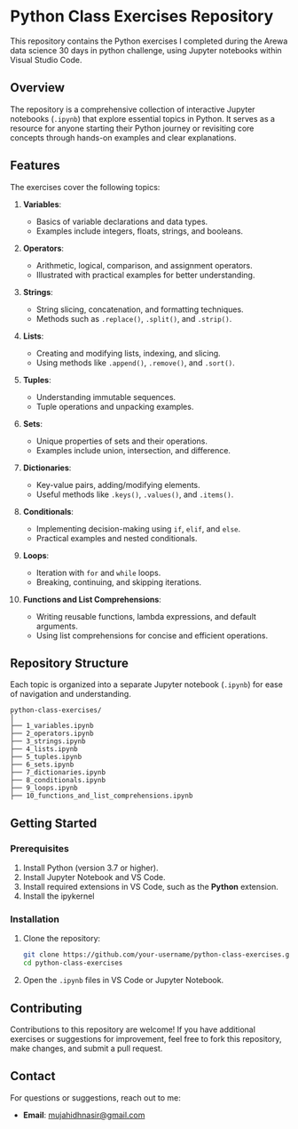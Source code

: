 # **Python Class Exercises Repository**

This repository contains the Python exercises I completed during the Arewa data science 30 days in python challenge, using Jupyter notebooks within Visual Studio Code.

## **Overview**

The repository is a comprehensive collection of interactive Jupyter notebooks (`.ipynb`) that explore essential topics in Python. It serves as a resource for anyone starting their Python journey or revisiting core concepts through hands-on examples and clear explanations.

## **Features**

The exercises cover the following topics:

1. **Variables**:  
   - Basics of variable declarations and data types.  
   - Examples include integers, floats, strings, and booleans.  

2. **Operators**:  
   - Arithmetic, logical, comparison, and assignment operators.  
   - Illustrated with practical examples for better understanding.  

3. **Strings**:  
   - String slicing, concatenation, and formatting techniques.  
   - Methods such as `.replace()`, `.split()`, and `.strip()`.  

4. **Lists**:  
   - Creating and modifying lists, indexing, and slicing.  
   - Using methods like `.append()`, `.remove()`, and `.sort()`.  

5. **Tuples**:  
   - Understanding immutable sequences.  
   - Tuple operations and unpacking examples.  

6. **Sets**:  
   - Unique properties of sets and their operations.  
   - Examples include union, intersection, and difference.  

7. **Dictionaries**:  
   - Key-value pairs, adding/modifying elements.  
   - Useful methods like `.keys()`, `.values()`, and `.items()`.  

8. **Conditionals**:  
   - Implementing decision-making using `if`, `elif`, and `else`.  
   - Practical examples and nested conditionals.  

9. **Loops**:  
   - Iteration with `for` and `while` loops.  
   - Breaking, continuing, and skipping iterations.  

10. **Functions and List Comprehensions**:  
    - Writing reusable functions, lambda expressions, and default arguments.  
    - Using list comprehensions for concise and efficient operations.  

## **Repository Structure**

Each topic is organized into a separate Jupyter notebook (`.ipynb`) for ease of navigation and understanding.  

```
python-class-exercises/
│
├── 1_variables.ipynb
├── 2_operators.ipynb
├── 3_strings.ipynb
├── 4_lists.ipynb
├── 5_tuples.ipynb
├── 6_sets.ipynb
├── 7_dictionaries.ipynb
├── 8_conditionals.ipynb
├── 9_loops.ipynb
├── 10_functions_and_list_comprehensions.ipynb
```

## **Getting Started**

### **Prerequisites**

1. Install Python (version 3.7 or higher).  
2. Install Jupyter Notebook and VS Code.  
3. Install required extensions in VS Code, such as the **Python** extension.  
4. Install the ipykernel

### **Installation**

1. Clone the repository:  
   ```bash
   git clone https://github.com/your-username/python-class-exercises.git
   cd python-class-exercises
   ```
2. Open the `.ipynb` files in VS Code or Jupyter Notebook.  
   

## **Contributing**

Contributions to this repository are welcome! If you have additional exercises or suggestions for improvement, feel free to fork this repository, make changes, and submit a pull request.


## **Contact**

For questions or suggestions, reach out to me:  
- **Email**: mujahidhnasir@gmail.com 


